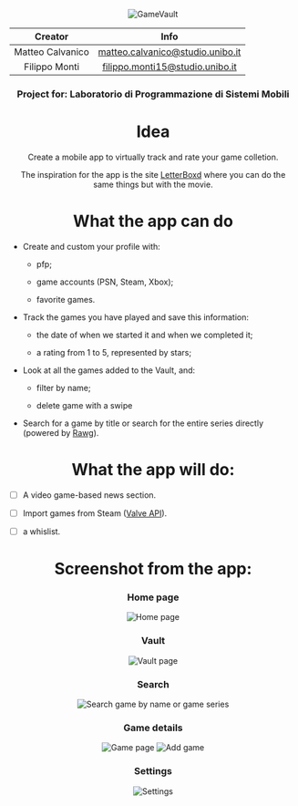 <p align="center">
  <img src="./readmeImg/landscape.png" alt="GameVault"/>
</p>

<center>

| Creator          |      Info                            |
|:----------:      |:-------------:                       |
| Matteo Calvanico |  matteo.calvanico@studio.unibo.it    |
| Filippo Monti    |    filippo.monti15@studio.unibo.it   |



### Project for: Laboratorio di Programmazione di Sistemi Mobili 

# Idea
Create a mobile app to virtually track and rate your game colletion.

The inspiration for the app is the site [LetterBoxd](https://letterboxd.com) where you can do the same things but with the movie.


# What the app can do

</center>

- Create and custom your profile with:

  - pfp;

  - game accounts (PSN, Steam, Xbox);

  - favorite games.

- Track the games you have played and save this information:

  - the date of when we started it and when we completed it;

  - a rating from 1 to 5, represented by stars;

- Look at all the games added to the Vault, and:

  - filter by name;

  - delete game with a swipe

- Search for a game by title or search for the entire series directly
 (powered by [Rawg](https://rawg.io/)).

<center>

# What the app will do:

</center>

- [ ] A video game-based news section.

- [ ] Import games from Steam ([Valve API](https://developer.valvesoftware.com/wiki/Steam_Web_API#GetGlobalAchievementPercentagesForApp_.28v0001.29)).

- [ ] a whislist.

<center>

# Screenshot from the app:

### Home page
![Home page](./readmeImg/homePageScreen.png)

### Vault
![Vault page](./readmeImg/vaultPageScreen.gif)

### Search
![Search game by name or game series](./readmeImg/searchPageScreen.png)

### Game details
![Game page](./readmeImg/gamePageScreen.png)
![Add game](./readmeImg/addGamePageScreen.png)

### Settings
![Settings](./readmeImg/settingsPageScreen.gif)

</center>